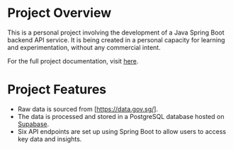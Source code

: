 # Project Overview

This is a personal project involving the development of a Java Spring Boot backend API service. It is being created in a personal capacity for learning and experimentation, without any commercial intent.

For the full project documentation, visit [here](https://shaodude.github.io/SG-HDB-Resale-API-Service/).

# Project Features

- Raw data is sourced from [https://data.gov.sg/].
- The data is processed and stored in a PostgreSQL database hosted on [Supabase](https://supabase.com/).
- Six API endpoints are set up using Spring Boot to allow users to access key data and insights.

